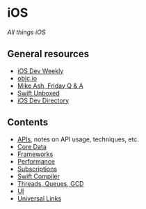 # iOS

*All things iOS*

## General resources

- [iOS Dev Weekly](http://iosdevweekly.com)
- [objc.io](https://www.objc.io)
- [Mike Ash, Friday Q & A](https://www.mikeash.com/pyblog/)
- [Swift Unboxed](https://swiftunboxed.com)
- [iOS Dev Directory](https://iosdevdirectory.com)

## Contents

- [APIs](./apis.md), notes on API usage, techniques, etc.
- [Core Data](./core_data.md)
- [Frameworks](./frameworks.md)
- [Performance](./performance.md)
- [Subscriptions](./subscriptions.md)
- [Swift Compiler](./swift_compiler.md)
- [Threads, Queues, GCD](./threads_and_queues.md)
- [UI](./ui.md)
- [Universal Links](./universal_links.md)
